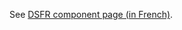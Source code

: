 See [DSFR component page (in French)](https://www.systeme-de-design.gouv.fr/elements-d-interface/composants/pagination).
